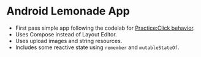 # Android Lemonade App

* First pass simple app following the codelab for [Practice:Click behavior](https://developer.android.com/codelabs/basic-android-kotlin-compose-button-click-practice-problem#0).
* Uses Compose instead of Layout Editor.
* Uses upload images and string resources.
* Includes some reactive state using `remember` and `mutableStateOf`.